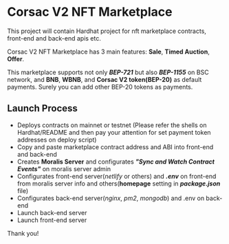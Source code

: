 # Corsac V2 NFT Marketplace

This project will contain Hardhat project for nft marketplace contracts, front-end and back-end apis etc.

Corsac V2 NFT Marketplace has 3 main features: **Sale**, **Timed Auction**, **Offer**.

This marketplace supports not only ***BEP-721*** but also ***BEP-1155*** on BSC network, and **BNB**, **WBNB**, and **Corsac V2 token(BEP-20)** as default payments.
Surely you can add other BEP-20 tokens as payments.

## Launch Process

* Deploys contracts on mainnet or testnet (Please refer the shells on Hardhat/README and then pay your attention for set payment token addresses on deploy script)
* Copy and paste marketplace contract address and ABI into front-end and back-end
* Creates **Moralis Server** and configurates ***"Sync and Watch Contract Events"*** on moralis server admin
* Configurates front-end server(*netlify* or others) and ***.env*** on front-end from moralis server info and others(**homepage** setting in ***package.json*** file)
* Configurates back-end server(*nginx*, *pm2*, *mongodb*) and .env on back-end
* Launch back-end server
* Launch front-end server

Thank you!
